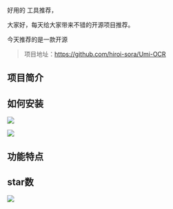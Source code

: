好用的 工具推荐，

大家好，每天给大家带来不错的开源项目推荐。

今天推荐的是一款开源

>项目地址：https://github.com/hiroi-sora/Umi-OCR

## 项目简介

## 如何安装

 ![](https://img.shields.io/github/downloads/hiroi-sora/Umi-OCR/total?style=flat-square)

 ![](https://img.shields.io/docker/pulls/hiroi-sora/Umi-OCR)



## 功能特点

## star数

 ![](https://img.shields.io/github/stars/hiroi-sora/Umi-OCR?style=flat-square)